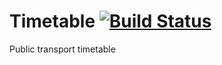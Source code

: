 Timetable
[![Build Status](https://travis-ci.org/dezelin/Timetable.svg?branch=master)](https://travis-ci.org/dezelin/Timetable)
=========

Public transport timetable
